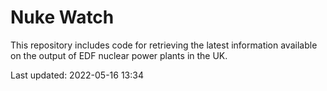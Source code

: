 # Nuke Watch

This repository includes code for retrieving the latest information available on the output of EDF nuclear power plants in the UK.

Last updated: 2022-05-16 13:34